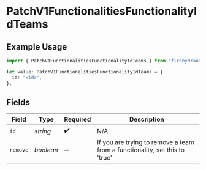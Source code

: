 # PatchV1FunctionalitiesFunctionalityIdTeams

## Example Usage

```typescript
import { PatchV1FunctionalitiesFunctionalityIdTeams } from "firehydrant-typescript-sdk/models/components";

let value: PatchV1FunctionalitiesFunctionalityIdTeams = {
  id: "<id>",
};
```

## Fields

| Field                                                                       | Type                                                                        | Required                                                                    | Description                                                                 |
| --------------------------------------------------------------------------- | --------------------------------------------------------------------------- | --------------------------------------------------------------------------- | --------------------------------------------------------------------------- |
| `id`                                                                        | *string*                                                                    | :heavy_check_mark:                                                          | N/A                                                                         |
| `remove`                                                                    | *boolean*                                                                   | :heavy_minus_sign:                                                          | If you are trying to remove a team from a functionality, set this to 'true' |